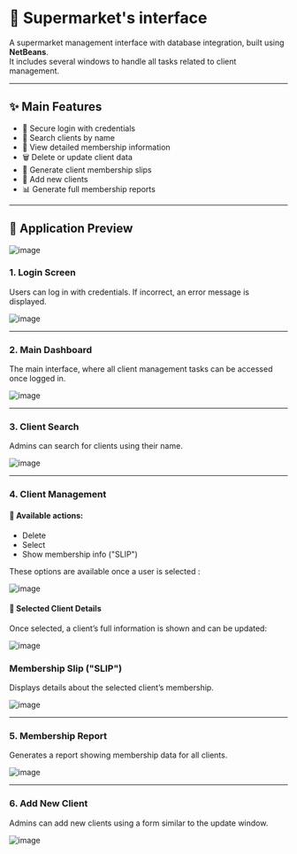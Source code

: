 # 🛒 Supermarket's interface

A supermarket management interface with database integration, built using **NetBeans**.  
It includes several windows to handle all tasks related to client management.

---

## ✨ Main Features

- 🔐 Secure login with credentials
- 🔎 Search clients by name
- 📄 View detailed membership information
- 🗑️ Delete or update client data
- 🧾 Generate client membership slips
- 🧍 Add new clients
- 📊 Generate full membership reports

---

## 📸 Application Preview


![image](https://github.com/user-attachments/assets/249dbe6f-85b5-4ec5-9543-dda6fc5b326d)

### 1. Login Screen
Users can log in with credentials. If incorrect, an error message is displayed.

![image](https://github.com/user-attachments/assets/e172f66d-0af0-4c3f-ac0f-10d3b14c12d0)

---

### 2. Main Dashboard
The main interface, where all client management tasks can be accessed once logged in.

![image](https://github.com/user-attachments/assets/ddb4e5e8-125d-403c-8598-628906c06528)

---

### 3. Client Search
Admins can search for clients using their name.

![image](https://github.com/user-attachments/assets/29d6194f-ea9a-4711-b5ce-0a037868ab57)

---

### 4. Client Management

#### 🔘 Available actions:
- Delete
- Select
- Show membership info ("SLIP")

These options are available once a user is selected :

![image](https://github.com/user-attachments/assets/2927940b-0309-4a08-8c9a-31015be7fd9e)

#### 📝 Selected Client Details

Once selected, a client’s full information is shown and can be updated:

![image](https://github.com/user-attachments/assets/b79dfc8f-e3b9-40b8-a859-e7111629eb09)

### Membership Slip ("SLIP")

Displays details about the selected client’s membership.

![image](https://github.com/user-attachments/assets/5da852b9-2dcc-46f4-987b-1a043dbd245b)

---

### 5. Membership Report

Generates a report showing membership data for all clients.

![image](https://github.com/user-attachments/assets/803644f0-3dd1-4feb-97e7-c6701981a52a)

---

### 6. Add New Client

Admins can add new clients using a form similar to the update window.

![image](https://github.com/user-attachments/assets/0a034312-e034-442a-b84e-4855385aa565)


